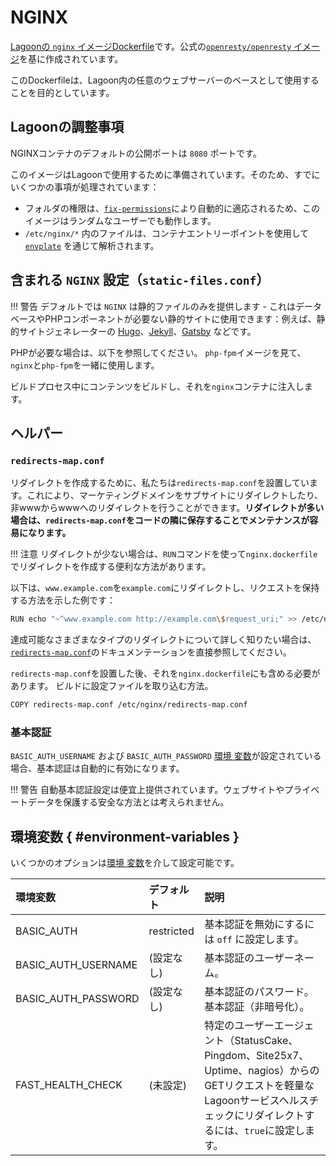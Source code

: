 # NGINX

[Lagoonの `nginx` イメージDockerfile](https://github.com/uselagoon/lagoon-images/blob/main/images/nginx/Dockerfile)です。公式の[`openresty/openresty` イメージ](https://hub.docker.com/r/openresty/openresty/)を基に作成されています。

このDockerfileは、Lagoon内の任意のウェブサーバーのベースとして使用することを目的としています。

## Lagoonの調整事項

NGINXコンテナのデフォルトの公開ポートは `8080` ポートです。

このイメージはLagoonで使用するために準備されています。そのため、すでにいくつかの事項が処理されています：

* フォルダの権限は、[`fix-permissions`](https://github.com/uselagoon/lagoon-images/blob/main/images/commons/fix-permissions)により自動的に適応されるため、このイメージはランダムなユーザーでも動作します。
* `/etc/nginx/*` 内のファイルは、コンテナエントリーポイントを使用して [`envplate`](https://github.com/kreuzwerker/envplate) を通じて解析されます。

## 含まれる `NGINX` 設定（`static-files.conf`）

!!! 警告
    デフォルトでは `NGINX` は静的ファイルのみを提供します - これはデータベースやPHPコンポーネントが必要ない静的サイトに使用できます：例えば、静的サイトジェネレーターの [Hugo](https://gohugo.io/)、[Jekyll](https://jekyllrb.com/)、[Gatsby](https://www.gatsbyjs.org/) などです。

PHPが必要な場合は、以下を参照してください。 `php-fpm`イメージを見て、`nginx`と`php-fpm`を一緒に使用します。

ビルドプロセス中にコンテンツをビルドし、それを`nginx`コンテナに注入します。

## ヘルパー

### `redirects-map.conf`

リダイレクトを作成するために、私たちは`redirects-map.conf`を設置しています。これにより、マーケティングドメインをサブサイトにリダイレクトしたり、非wwwからwwwへのリダイレクトを行うことができます。**リダイレクトが多い場合は、`redirects-map.conf`をコードの隣に保存することでメンテナンスが容易になります。**

!!! 注意
    リダイレクトが少ない場合は、`RUN`コマンドを使って`nginx.dockerfile`でリダイレクトを作成する便利な方法があります。

以下は、`www.example.com`を`example.com`にリダイレクトし、リクエストを保持する方法を示した例です：

```bash title="Redirect"
RUN echo "~^www.example.com http://example.com\$request_uri;" >> /etc/nginx/redirects-map.conf
```

達成可能なさまざまなタイプのリダイレクトについて詳しく知りたい場合は、[`redirects-map.conf`](https://github.com/uselagoon/lagoon-images/blob/main/images/nginx/redirects-map.conf)のドキュメンテーションを直接参照してください。

`redirects-map.conf`を設置した後、それを`nginx.dockerfile`にも含める必要があります。 ビルドに設定ファイルを取り込む方法。

```bash title="nginx.dockerfile"
COPY redirects-map.conf /etc/nginx/redirects-map.conf
```

### 基本認証

`BASIC_AUTH_USERNAME`
および `BASIC_AUTH_PASSWORD` [環境
変数](../concepts-advanced/environment-variables.md)が設定されている場合、基本認証は自動的に有効になります。

!!! 警告
    自動基本認証設定は便宜上提供されています。ウェブサイトやプライベートデータを保護する安全な方法とは考えられません。

## 環境変数 { #environment-variables }

いくつかのオプションは[環境
変数](../concepts-advanced/environment-variables.md)を介して設定可能です。

| 環境変数 | デフォルト    | 説明 |
| :------------------- | :--------- | :--- |
| BASIC_AUTH           | restricted | 基本認証を無効にするには `off` に設定します。                                                                                                                  |
| BASIC_AUTH_USERNAME  | (設定なし)  | 基本認証のユーザーネーム。                                                                                                                             |
| BASIC_AUTH_PASSWORD  | (設定なし)  | 基本認証のパスワード。 基本認証（非暗号化）。                                                                                                               |
| FAST_HEALTH_CHECK    | (未設定)  | 特定のユーザーエージェント（StatusCake、Pingdom、Site25x7、Uptime、nagios）からのGETリクエストを軽量なLagoonサービスヘルスチェックにリダイレクトするには、`true`に設定します。 |
